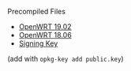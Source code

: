 Precompiled Files

* [OpenWRT 19.02](OpenWrt_19.02/)
* [OpenWRT 18.06](OpenWrt_18.06/)
* [Signing Key](public.key)

(add with `opkg-key add public.key`)
